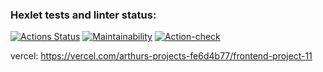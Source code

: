 ### Hexlet tests and linter status:
[![Actions Status](https://github.com/ArthurFloyd/frontend-project-11/actions/workflows/hexlet-check.yml/badge.svg)](https://github.com/ArthurFloyd/frontend-project-11/actions)
[![Maintainability](https://api.codeclimate.com/v1/badges/4a22af752baf5cca3380/maintainability)](https://codeclimate.com/github/ArthurFloyd/frontend-project-11/maintainability)
[![Action-check](https://github.com/ArthurFloyd/frontend-project-11/actions/workflows/action-check.yml/badge.svg)](https://github.com/ArthurFloyd/frontend-project-11/actions/workflows/action-check.yml)

vercel: https://vercel.com/arthurs-projects-fe6d4b77/frontend-project-11

